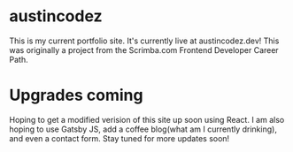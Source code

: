 # austincodez
This is my current portfolio site. It's currently live at austincodez.dev! 
This was originally a project from the Scrimba.com Frontend Developer Career Path. 

# Upgrades coming
Hoping to get a modified verision of this site up soon using React. I am also hoping to use Gatsby JS, add a coffee blog(what am I currently drinking), and even a contact form. 
Stay tuned for more updates soon!
